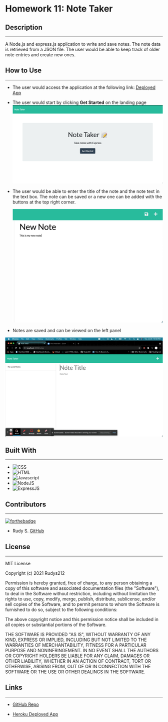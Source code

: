 # Homework 11: **Note Taker**

## **Description**  
-------------
A Node.js and express.js application to write and save notes. The note data is retrieved from a JSON file. The user would be able to keep track of older note entries and create new ones.

 ## **How to Use**
 ---------------
- The user would access the application at the following link: [Deployed App](https://ancient-reaches-66462.herokuapp.com/)
  
- The user would start by clicking **Get Started** on the landing page
  ![Screenshot of the landing page](./public/assets/images/landingPg.png)

- The user would be able to enter the title of the note and the note text in the text box. The note can be saved or a new one can be added with the buttons at the top right corner.
  
  ![Screenshot of the landing page](./public/assets/images/noteSec.png)
 
 - Notes are saved and can be viewed on the left panel 

  ![GIF of note entry](./public/assets/images/noteEntry.gif)


## **Built With**
---------------
- ![CSS](https://img.shields.io/badge/Built%20with-CSS-green)
- ![HTML](https://img.shields.io/badge/Built%20with-HTML-green)
- ![Javascript](https://img.shields.io/badge/Built%20with-Javascrpit-green)
- ![NodeJS](https://img.shields.io/badge/Built%20with-NodeJS-green)
- ![ExpressJS](https://img.shields.io/badge/Built%20with-ExpressJS-green)

## **Contributors**
--------------------
  [![forthebadge](https://forthebadge.com/images/badges/built-with-love.svg)](https://forthebadge.com)

- Rudy S. [GitHub](https://github.com/Rudys212)

## **License**
--------------------
MIT License

Copyright (c) 2021 Rudys212

Permission is hereby granted, free of charge, to any person obtaining a copy
of this software and associated documentation files (the "Software"), to deal
in the Software without restriction, including without limitation the rights
to use, copy, modify, merge, publish, distribute, sublicense, and/or sell
copies of the Software, and to permit persons to whom the Software is
furnished to do so, subject to the following conditions:

The above copyright notice and this permission notice shall be included in all
copies or substantial portions of the Software.

THE SOFTWARE IS PROVIDED "AS IS", WITHOUT WARRANTY OF ANY KIND, EXPRESS OR
IMPLIED, INCLUDING BUT NOT LIMITED TO THE WARRANTIES OF MERCHANTABILITY,
FITNESS FOR A PARTICULAR PURPOSE AND NONINFRINGEMENT. IN NO EVENT SHALL THE
AUTHORS OR COPYRIGHT HOLDERS BE LIABLE FOR ANY CLAIM, DAMAGES OR OTHER
LIABILITY, WHETHER IN AN ACTION OF CONTRACT, TORT OR OTHERWISE, ARISING FROM,
OUT OF OR IN CONNECTION WITH THE SOFTWARE OR THE USE OR OTHER DEALINGS IN THE
SOFTWARE.

## **Links** 
---------------
- [GitHub Repo](https://github.com/Rudys212/Homework-11-Note-Taker)

- [Heroku Deployed App](https://ancient-reaches-66462.herokuapp.com/)
